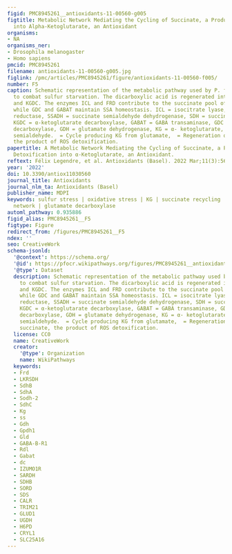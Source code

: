```yaml
---
figid: PMC8945261__antioxidants-11-00560-g005
figtitle: Metabolic Network Mediating the Cycling of Succinate, a Product of ROS Detoxification
  into Alpha-Ketoglutarate, an Antioxidant
organisms:
- NA
organisms_ner:
- Drosophila melanogaster
- Homo sapiens
pmcid: PMC8945261
filename: antioxidants-11-00560-g005.jpg
figlink: /pmc/articles/PMC8945261/figure/antioxidants-11-00560-f005/
number: F5
caption: Schematic representation of the metabolic pathway used by P. fluorescens
  to combat sulfur starvation. The dicarboxylic acid is regenerated into KG by SSADH
  and KGDC. The enzymes ICL and FRD contribute to the succinate pool of succinate
  while GDC and GABAT maintain SSA homeostasis. ICL = isocitrate lyase, FRD = fumarate
  reductase, SSADH = succinate semialdehyde dehydrogenase, SDH = succinate dehydrogenase,
  KGDC = α-ketoglutarate decarboxylase, GABAT = GABA transaminase, GDC = glutamate
  decarboxylase, GDH = glutamate dehydrogenase, KG = α- ketoglutarate, SSA = succinate
  semialdehyde.  = Cycle producing KG from glutamate,  = Regeneration of KG from succinate,
  the product of ROS detoxification.
papertitle: A Metabolic Network Mediating the Cycling of Succinate, a Product of ROS
  Detoxification into α-Ketoglutarate, an Antioxidant.
reftext: Félix Legendre, et al. Antioxidants (Basel). 2022 Mar;11(3):560.
year: '2022'
doi: 10.3390/antiox11030560
journal_title: Antioxidants
journal_nlm_ta: Antioxidants (Basel)
publisher_name: MDPI
keywords: sulfur stress | oxidative stress | KG | succinate recycling | metabolic
  network | glutamate decarboxylase
automl_pathway: 0.935886
figid_alias: PMC8945261__F5
figtype: Figure
redirect_from: /figures/PMC8945261__F5
ndex: ''
seo: CreativeWork
schema-jsonld:
  '@context': https://schema.org/
  '@id': https://pfocr.wikipathways.org/figures/PMC8945261__antioxidants-11-00560-g005.html
  '@type': Dataset
  description: Schematic representation of the metabolic pathway used by P. fluorescens
    to combat sulfur starvation. The dicarboxylic acid is regenerated into KG by SSADH
    and KGDC. The enzymes ICL and FRD contribute to the succinate pool of succinate
    while GDC and GABAT maintain SSA homeostasis. ICL = isocitrate lyase, FRD = fumarate
    reductase, SSADH = succinate semialdehyde dehydrogenase, SDH = succinate dehydrogenase,
    KGDC = α-ketoglutarate decarboxylase, GABAT = GABA transaminase, GDC = glutamate
    decarboxylase, GDH = glutamate dehydrogenase, KG = α- ketoglutarate, SSA = succinate
    semialdehyde.  = Cycle producing KG from glutamate,  = Regeneration of KG from
    succinate, the product of ROS detoxification.
  license: CC0
  name: CreativeWork
  creator:
    '@type': Organization
    name: WikiPathways
  keywords:
  - Frd
  - LKRSDH
  - SdhB
  - SdhA
  - Sodh-2
  - SdhC
  - Kg
  - ss
  - Gdh
  - Gpdh1
  - Gld
  - GABA-B-R1
  - Rdl
  - Gabat
  - dc
  - IZUMO1R
  - SARDH
  - SDHB
  - SORD
  - SDS
  - CALR
  - TRIM21
  - GLUD1
  - UGDH
  - H6PD
  - CRYL1
  - SLC25A16
---
```

